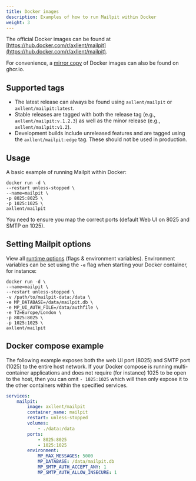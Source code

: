 ```yaml
---
title: Docker images
description: Examples of how to run Mailpit within Docker
weight: 3
---
```


The official Docker images can be found at [https://hub.docker.com/r/axllent/mailpit](https://hub.docker.com/r/axllent/mailpit).

For convenience, a [mirror copy](https://github.com/axllent/mailpit/pkgs/container/mailpit) of Docker images can also be found on ghcr.io.

## Supported tags

-   The latest release can always be found using `axllent/mailpit` or `axllent/mailpit:latest`.
-   Stable releases are tagged with both the release tag (e.g., `axllent/mailpit:v.1.2.3`) as well as the minor release (e.g., `axllent/mailpit:v1.2`).
-   Development builds include unreleased features and are tagged using the `axllent/mailpit:edge` tag. These should not be used in production.

## Usage

A basic example of running Mailpit within Docker:

```shell
docker run -d \
--restart unless-stopped \
--name=mailpit \
-p 8025:8025 \
-p 1025:1025 \
axllent/mailpit
```

You need to ensure you map the correct ports (default Web UI on 8025 and SMTP on 1025).

## Setting Mailpit options

View all [runtime options](/docs/configuration/runtime-options/) (flags & environment variables). Environment variables can be set using the `-e` flag when starting your Docker container, for instance:

```shell
docker run -d \
--name=mailpit \
--restart unless-stopped \
-v /path/to/mailpit-data:/data \
-e MP_DATABASE=/data/mailpit.db \
-e MP_UI_AUTH_FILE=/data/authfile \
-e TZ=Europe/London \
-p 8025:8025 \
-p 1025:1025 \
axllent/mailpit
```

## Docker compose example

The following example exposes both the web UI port (8025) and SMTP port (1025) to the entire host network. If your Docker compose is running multi-container applications and does not require (for instance) 1025 to be open to the host, then you can omit `- 1025:1025` which will then only expose it to the other containers within the specified services.

```yaml
services:
    mailpit:
        image: axllent/mailpit
        container_name: mailpit
        restart: unless-stopped
        volumes:
            - ./data:/data
        ports:
            - 8025:8025
            - 1025:1025
        environment:
            MP_MAX_MESSAGES: 5000
            MP_DATABASE: /data/mailpit.db
            MP_SMTP_AUTH_ACCEPT_ANY: 1
            MP_SMTP_AUTH_ALLOW_INSECURE: 1
```
